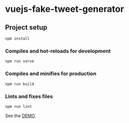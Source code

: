 # vuejs-fake-tweet-generator

## Project setup
```
npm install
```

### Compiles and hot-reloads for development
```
npm run serve
```

### Compiles and minifies for production
```
npm run build
```

### Lints and fixes files
```
npm run lint
```

See the [DEMO](https://fake-tweet-generator-vuejs.netlify.app/).

